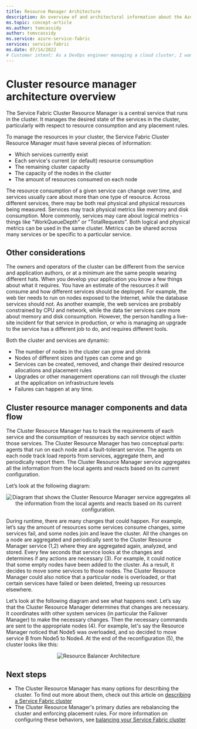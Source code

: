 ```yaml
---
title: Resource Manager Architecture 
description: An overview of and architectural information about the Azure Service Fabric Cluster Resource Manager service.
ms.topic: concept-article
ms.author: tomcassidy
author: tomvcassidy
ms.service: azure-service-fabric
services: service-fabric
ms.date: 07/14/2022
# Customer intent: As a DevOps engineer managing a cloud cluster, I want to optimize resource allocation among services, so that I can ensure high availability and performance while responding dynamically to changes in service demands and node availability.
---
```


# Cluster resource manager architecture overview
The Service Fabric Cluster Resource Manager is a central service that runs in the cluster. It manages the desired state of the services in the cluster, particularly with respect to resource consumption and any placement rules. 

To manage the resources in your cluster, the Service Fabric Cluster Resource Manager must have several pieces of information:

- Which services currently exist
- Each service's current (or default) resource consumption 
- The remaining cluster capacity 
- The capacity of the nodes in the cluster 
- The amount of resources consumed on each node

The resource consumption of a given service can change over time, and services usually care about more than one type of resource. Across different services, there may be both real physical and physical resources being measured. Services may track physical metrics like memory and disk consumption. More commonly, services may care about logical metrics - things like "WorkQueueDepth" or "TotalRequests". Both logical and physical metrics can be used in the same cluster. Metrics can be shared across many services or be specific to a particular service.

## Other considerations
The owners and operators of the cluster can be different from the service and application authors, or at a minimum are the same people wearing different hats. When you develop your application you know a few things about what it requires. You have an estimate of the resources it will consume and how different services should be deployed. For example, the web tier needs to run on nodes exposed to the Internet, while the database services should not. As another example, the web services are probably constrained by CPU and network, while the data tier services care more about memory and disk consumption. However, the person handling a live-site incident for that service in production, or who is managing an upgrade to the service has a different job to do, and requires different tools. 

Both the cluster and services are dynamic:

- The number of nodes in the cluster can grow and shrink
- Nodes of different sizes and types can come and go
- Services can be created, removed, and change their desired resource allocations and placement rules
- Upgrades or other management operations can roll through the cluster at the application on infrastructure levels
- Failures can happen at any time.

## Cluster resource manager components and data flow
The Cluster Resource Manager has to track the requirements of each service and the consumption of resources by each service object within those services. The Cluster Resource Manager has two conceptual parts: agents that run on each node and a fault-tolerant service. The agents on each node track load reports from services, aggregate them, and periodically report them. The Cluster Resource Manager service aggregates all the information from the local agents and reacts based on its current configuration.

Let’s look at the following diagram:

<center>

![Diagram that shows the Cluster Resource Manager service aggregates all the information from the local agents and reacts based on its current configuration.][Image1]
</center>

During runtime, there are many changes that could happen. For example, let’s say the amount of resources some services consume changes, some services fail, and some nodes join and leave the cluster. All the changes on a node are aggregated and periodically sent to the Cluster Resource Manager service (1,2) where they are aggregated again, analyzed, and stored. Every few seconds that service looks at the changes and determines if any actions are necessary (3). For example, it could notice that some empty nodes have been added to the cluster. As a result, it decides to move some services to those nodes. The Cluster Resource Manager could also notice that a particular node is overloaded, or that certain services have failed or been deleted, freeing up resources elsewhere.

Let’s look at the following diagram and see what happens next. Let’s say that the Cluster Resource Manager determines that changes are necessary. It coordinates with other system services (in particular the Failover Manager) to make the necessary changes. Then the necessary commands are sent to the appropriate nodes (4). For example, let's say the Resource Manager noticed that Node5 was overloaded, and so decided to move service B from Node5 to Node4. At the end of the reconfiguration (5), the cluster looks like this:

<center>

![Resource Balancer Architecture][Image2]
</center>

## Next steps
- The Cluster Resource Manager has many options for describing the cluster. To find out more about them, check out this article on [describing a Service Fabric cluster](./service-fabric-cluster-resource-manager-cluster-description.md)
- The Cluster Resource Manager's primary duties are rebalancing the cluster and enforcing placement rules. For more information on configuring these behaviors, see [balancing your Service Fabric cluster](./service-fabric-cluster-resource-manager-balancing.md)

[Image1]:./media/service-fabric-cluster-resource-manager-architecture/Service-Fabric-Resource-Manager-Architecture-Activity-1.png
[Image2]:./media/service-fabric-cluster-resource-manager-architecture/Service-Fabric-Resource-Manager-Architecture-Activity-2.png
